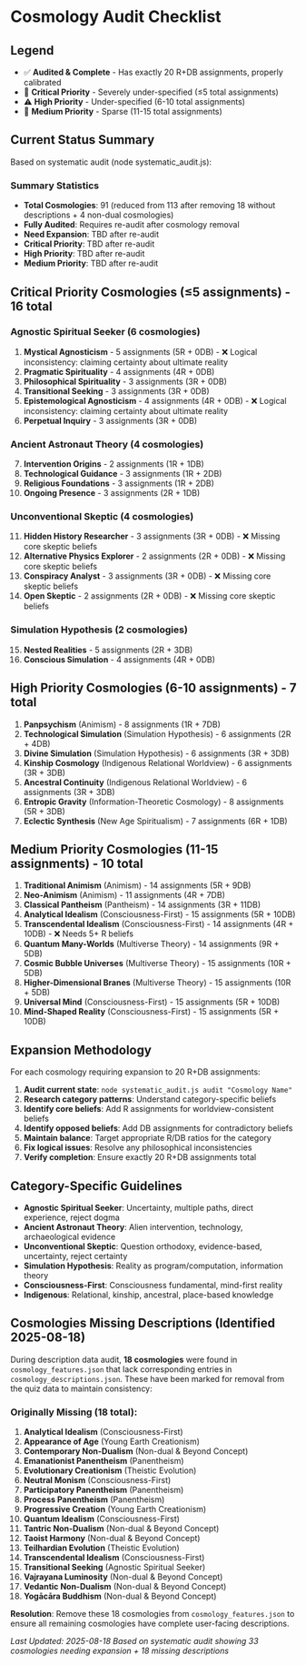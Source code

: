 # Cosmology Audit Checklist

## Legend
- ✅ **Audited & Complete** - Has exactly 20 R+DB assignments, properly calibrated
- 🚨 **Critical Priority** - Severely under-specified (≤5 total assignments)
- ⚠️ **High Priority** - Under-specified (6-10 total assignments)
- 📝 **Medium Priority** - Sparse (11-15 total assignments)

## Current Status Summary

Based on systematic audit (node systematic_audit.js):

### Summary Statistics
- **Total Cosmologies**: 91 (reduced from 113 after removing 18 without descriptions + 4 non-dual cosmologies)
- **Fully Audited**: Requires re-audit after cosmology removal
- **Need Expansion**: TBD after re-audit
- **Critical Priority**: TBD after re-audit
- **High Priority**: TBD after re-audit  
- **Medium Priority**: TBD after re-audit

## Critical Priority Cosmologies (≤5 assignments) - 16 total

### Agnostic Spiritual Seeker (6 cosmologies)
1. **Mystical Agnosticism** - 5 assignments (5R + 0DB) - ❌ Logical inconsistency: claiming certainty about ultimate reality
2. **Pragmatic Spirituality** - 4 assignments (4R + 0DB) 
3. **Philosophical Spirituality** - 3 assignments (3R + 0DB)
4. **Transitional Seeking** - 3 assignments (3R + 0DB)
5. **Epistemological Agnosticism** - 4 assignments (4R + 0DB) - ❌ Logical inconsistency: claiming certainty about ultimate reality
6. **Perpetual Inquiry** - 3 assignments (3R + 0DB)

### Ancient Astronaut Theory (4 cosmologies)
7. **Intervention Origins** - 2 assignments (1R + 1DB)
8. **Technological Guidance** - 3 assignments (1R + 2DB)
9. **Religious Foundations** - 3 assignments (1R + 2DB)
10. **Ongoing Presence** - 3 assignments (2R + 1DB)

### Unconventional Skeptic (4 cosmologies)
11. **Hidden History Researcher** - 3 assignments (3R + 0DB) - ❌ Missing core skeptic beliefs
12. **Alternative Physics Explorer** - 2 assignments (2R + 0DB) - ❌ Missing core skeptic beliefs
13. **Conspiracy Analyst** - 3 assignments (3R + 0DB) - ❌ Missing core skeptic beliefs
14. **Open Skeptic** - 2 assignments (2R + 0DB) - ❌ Missing core skeptic beliefs

### Simulation Hypothesis (2 cosmologies)
15. **Nested Realities** - 5 assignments (2R + 3DB)
16. **Conscious Simulation** - 4 assignments (4R + 0DB)

## High Priority Cosmologies (6-10 assignments) - 7 total

1. **Panpsychism** (Animism) - 8 assignments (1R + 7DB)
2. **Technological Simulation** (Simulation Hypothesis) - 6 assignments (2R + 4DB)
3. **Divine Simulation** (Simulation Hypothesis) - 6 assignments (3R + 3DB)
4. **Kinship Cosmology** (Indigenous Relational Worldview) - 6 assignments (3R + 3DB)
5. **Ancestral Continuity** (Indigenous Relational Worldview) - 6 assignments (3R + 3DB)
6. **Entropic Gravity** (Information-Theoretic Cosmology) - 8 assignments (5R + 3DB)
7. **Eclectic Synthesis** (New Age Spiritualism) - 7 assignments (6R + 1DB)

## Medium Priority Cosmologies (11-15 assignments) - 10 total

1. **Traditional Animism** (Animism) - 14 assignments (5R + 9DB)
2. **Neo-Animism** (Animism) - 11 assignments (4R + 7DB)
3. **Classical Pantheism** (Pantheism) - 14 assignments (3R + 11DB)
4. **Analytical Idealism** (Consciousness-First) - 15 assignments (5R + 10DB)
5. **Transcendental Idealism** (Consciousness-First) - 14 assignments (4R + 10DB) - ❌ Needs 5+ R beliefs
6. **Quantum Many-Worlds** (Multiverse Theory) - 14 assignments (9R + 5DB)
7. **Cosmic Bubble Universes** (Multiverse Theory) - 15 assignments (10R + 5DB)
8. **Higher-Dimensional Branes** (Multiverse Theory) - 15 assignments (10R + 5DB)
9. **Universal Mind** (Consciousness-First) - 15 assignments (5R + 10DB)
10. **Mind-Shaped Reality** (Consciousness-First) - 15 assignments (5R + 10DB)

## Expansion Methodology

For each cosmology requiring expansion to 20 R+DB assignments:

1. **Audit current state**: `node systematic_audit.js audit "Cosmology Name"`
2. **Research category patterns**: Understand category-specific beliefs
3. **Identify core beliefs**: Add R assignments for worldview-consistent beliefs
4. **Identify opposed beliefs**: Add DB assignments for contradictory beliefs  
5. **Maintain balance**: Target appropriate R/DB ratios for the category
6. **Fix logical issues**: Resolve any philosophical inconsistencies
7. **Verify completion**: Ensure exactly 20 R+DB assignments total

## Category-Specific Guidelines

- **Agnostic Spiritual Seeker**: Uncertainty, multiple paths, direct experience, reject dogma
- **Ancient Astronaut Theory**: Alien intervention, technology, archaeological evidence
- **Unconventional Skeptic**: Question orthodoxy, evidence-based, uncertainty, reject certainty
- **Simulation Hypothesis**: Reality as program/computation, information theory
- **Consciousness-First**: Consciousness fundamental, mind-first reality
- **Indigenous**: Relational, kinship, ancestral, place-based knowledge

## Cosmologies Missing Descriptions (Identified 2025-08-18)

During description data audit, **18 cosmologies** were found in `cosmology_features.json` that lack corresponding entries in `cosmology_descriptions.json`. These have been marked for removal from the quiz data to maintain consistency:

### Originally Missing (18 total):
1. **Analytical Idealism** (Consciousness-First)
2. **Appearance of Age** (Young Earth Creationism)  
3. **Contemporary Non-Dualism** (Non-dual & Beyond Concept)
4. **Emanationist Panentheism** (Panentheism)
5. **Evolutionary Creationism** (Theistic Evolution)
6. **Neutral Monism** (Consciousness-First)
7. **Participatory Panentheism** (Panentheism) 
8. **Process Panentheism** (Panentheism)
9. **Progressive Creation** (Young Earth Creationism)
10. **Quantum Idealism** (Consciousness-First)
11. **Tantric Non-Dualism** (Non-dual & Beyond Concept)
12. **Taoist Harmony** (Non-dual & Beyond Concept) 
13. **Teilhardian Evolution** (Theistic Evolution)
14. **Transcendental Idealism** (Consciousness-First)
15. **Transitional Seeking** (Agnostic Spiritual Seeker)
16. **Vajrayana Luminosity** (Non-dual & Beyond Concept)
17. **Vedantic Non-Dualism** (Non-dual & Beyond Concept)
18. **Yogācāra Buddhism** (Non-dual & Beyond Concept)

**Resolution**: Remove these 18 cosmologies from `cosmology_features.json` to ensure all remaining cosmologies have complete user-facing descriptions.

*Last Updated: 2025-08-18*
*Based on systematic audit showing 33 cosmologies needing expansion + 18 missing descriptions*